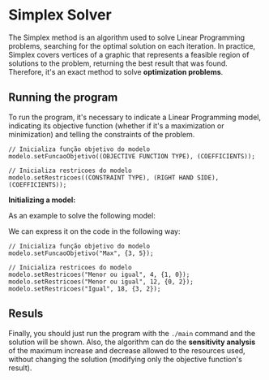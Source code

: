 # Simplex Solver
The Simplex method is an algorithm used to solve Linear Programming problems, searching for the optimal solution on each iteration.
In practice, Simplex covers vertices of a graphic that represents a feasible region of solutions to the problem, returning the best result that was found. Therefore, it's an exact method to solve **optimization problems**.

## Running the program
To run the program, it's necessary to indicate a Linear Programming model, indicating its objective function (whether if it's a maximization or minimization) and telling the constraints of the problem.

``` 
// Inicializa função objetivo do modelo
modelo.setFuncaoObjetivo((OBJECTIVE FUNCTION TYPE), (COEFFICIENTS));

// Inicializa restricoes do modelo
modelo.setRestricoes((CONSTRAINT TYPE), (RIGHT HAND SIDE), (COEFFICIENTS));
```
**Initializing a model:**

As an example to solve the following model:

<!--
![image](https://cdn.discordapp.com/attachments/806262947160653834/854752706090631208/WhatsApp_Image_2021-06-08_at_13.03.04_1.jpg)
-->

We can express it on the code in the following way:

```
// Inicializa função objetivo do modelo
modelo.setFuncaoObjetivo("Max", {3, 5});

// Inicializa restricoes do modelo
modelo.setRestricoes("Menor ou igual", 4, {1, 0});
modelo.setRestricoes("Menor ou igual", 12, {0, 2});
modelo.setRestricoes("Igual", 18, {3, 2});
```

## Resuls
Finally, you should just run the program with the ```./main``` command and the solution will be shown. Also, the algorithm can do the **sensitivity analysis** of the maximum increase and decrease allowed to the resources used, without changing the solution (modifying only the objective function's result).
